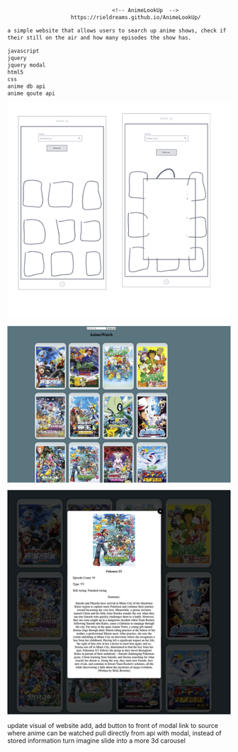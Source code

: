                                      <!-- AnimeLookUp  -->
                        https://rieldreams.github.io/AnimeLookUp/

<!-- description -->
    a simple website that allows users to search up anime shows, check if their still on the air and how many episodes the show has.

<!-- technologies used -->
    javascript
    jquery
    jquery modal
    html5
    css
    anime db api
    anime qoute api

<!-- screen shots -->
![Alt text](Screenshots/Screen%20Shot%202022-12-07%20at%209.30.11%20AM.png)

![Alt text](Screenshots/Screen%20Shot%202022-11-30%20at%2010.12.14%20PM.png)

![Alt text](Screenshots/Screen%20Shot%202022-11-30%20at%2010.11.13%20PM.png)
<!-- Future Enhancements -->
update visual of website
add, add button to front of modal
link to source where anime can be watched
pull directly from api with modal, instead of stored information
turn imagine slide into a more 3d carousel